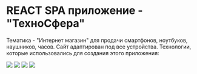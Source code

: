 # REACT SPA приложение - "ТехноСфера"
Тематика - "Интернет магазин" для продачи смартфонов, ноутбуков, наушников, часов.
Сайт адаптирован под все устройства.
Технологии, которые использовались для создания этого приложения:
<p>
  <img src="https://img.shields.io/badge/React-20232A?style=for-the-badge&logo=react&logoColor=61DAFB"/>
  <img src="https://img.shields.io/badge/React_Router-CA4245?style=for-the-badge&logo=react-router&logoColor=white"/>
  <img src="https://img.shields.io/badge/Redux-593D88?style=for-the-badge&logo=redux&logoColor=white" />
  <img src="https://img.shields.io/badge/Firebase-039BE5?style=for-the-badge&logo=Firebase&logoColor=white"/>  
</p>
